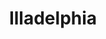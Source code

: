 ---
pid: WS138
title: Illadelphia
location_transcription: Kensington, Queens Village
zipcode: '19146'
outside_phl: 
neighborhood: Graduate Hospital,Naval Square,Southwest Center City
age: '29'
age_range: 20-29
instagram: 
image_file_name: WS_138.jpg
proposal_transcription: |-
  Philly
  Emphasize the //ill// in philly and have a statue of these letters in an up-and-comig, suave part of Philly like Kensington or Queens Village!
topic: Neighborhoods,Philadelphia,Gentrification
topic_summary: 0, 0, 0
type: Sculpture Statue
keywords_other: philly, ill, kensington, queen village, change
credit: 
image_labels: 
twitter: 
facebook: 
permalink: "/monuments/ws138/"
layout: item-page
---